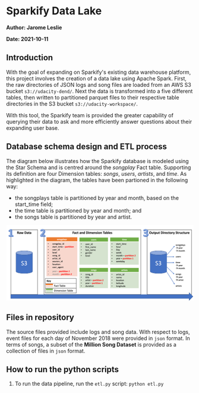 # Sparkify Data Lake

**Author: Jarome Leslie**

**Date: 2021-10-11**

## Introduction 
With the goal of expanding on Sparkify's existing data warehouse platform, this project involves the creation of a data lake using Apache Spark. First, the raw directories of JSON logs and song files are loaded from an AWS S3 bucket `s3://udacity-dend/`. Next the data is transformed into a five different tables, then written to partitioned parquet files to their respective table directories in the S3 bucket `s3://udacity-workspace/`.

With this tool, the Sparkify team is provided the greater capability of querying their data to ask and more efficiently answer questions about their expanding user base. 


## Database schema design and ETL process
The diagram below illustrates how the Sparkify database is modeled using the Star Schema and is centred around the *songplay* Fact table. Supporting its definition are four Dimension tables: *songs*, *users*, *artists*, and *time*. As highlighted in the diagram, the tables have been partioned in the following way: 
- the songplays table is partitioned by year and month, based on the start_time field; 
- the time table is partitioned by year and month; and
- the songs table is partitioned by year and artist.

![alt text](img/project_pipeline2.png "Sparkify Data Lake Project")

## Files in repository
The source files provided include logs and song data. With respect to logs, event files for each day of November 2018 were provided in `json` format. In terms of songs, a subset of the **Million Song Dataset** is provided as a collection of files in `json` format.


## How to run the python scripts

1. To run the data pipeline, run the `etl.py` script:
    ```python etl.py```
